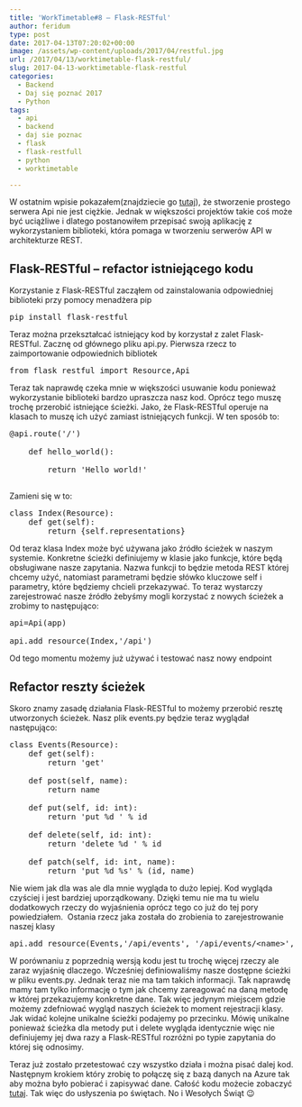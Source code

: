 ```yaml
---
title: 'WorkTimetable#8 – Flask-RESTful'
author: feridum
type: post
date: 2017-04-13T07:20:02+00:00
image: /assets/wp-content/uploads/2017/04/restful.jpg
url: /2017/04/13/worktimetable-flask-restful/
slug: 2017-04-13-worktimetable-flask-restful
categories:
  - Backend
  - Daj się poznać 2017
  - Python
tags:
  - api
  - backend
  - daj sie poznac
  - flask
  - flask-restfull
  - python
  - worktimetable

---
```

W ostatnim wpisie pokazałem(znajdziecie go [tutaj][1]), że stworzenie prostego serwera Api nie jest ciężkie. Jednak w większości projektów takie coś może być uciążliwe i dlatego postanowiłem przepisać swoją aplikację z wykorzystaniem biblioteki, która pomaga w tworzeniu serwerów API w architekturze REST.

## Flask-RESTful &#8211; refactor istniejącego kodu

Korzystanie z Flask-RESTful zacząłem od zainstalowania odpowiedniej biblioteki przy pomocy menadżera pip

<pre class="theme:cisco-router lang:default decode:true ">pip install flask-restful</pre>

Teraz można przekształcać istniejący kod by korzystał z zalet Flask-RESTful. Zacznę od głównego pliku api.py. Pierwsza rzecz to zaimportowanie odpowiednich bibliotek

<pre class="lang:default decode:true ">from flask_restful import Resource,Api</pre>

Teraz tak naprawdę czeka mnie w większości usuwanie kodu ponieważ wykorzystanie biblioteki bardzo upraszcza nasz kod. Oprócz tego muszę trochę przerobić istniejące ścieżki. Jako, że Flask-RESTful operuje na klasach to muszę ich użyć zamiast istniejących funkcji. W ten sposób to:

<pre class="lang:default decode:true ">@api.route('/')

    def hello_world():

        return 'Hello world!'

</pre>

Zamieni się w to:

<pre class="lang:default decode:true">class Index(Resource):
    def get(self):
        return {self.representations}
</pre>

Od teraz klasa Index może być używana jako źródło ścieżek w naszym systemie. Konkretne ścieżki definiujemy w klasie jako funkcje, które będą obsługiwane nasze zapytania. Nazwa funkcji to będzie metoda REST której chcemy użyć, natomiast parametrami będzie słówko kluczowe self i parametry, które będziemy chcieli przekazywać. To teraz wystarczy zarejestrować nasze źródło żebyśmy mogli korzystać z nowych ścieżek a zrobimy to następująco:

<pre class="lang:default decode:true ">api=Api(app)

api.add_resource(Index,'/api')</pre>

Od tego momentu możemy już używać i testować nasz nowy endpoint

## Refactor reszty ścieżek

Skoro znamy zasadę działania Flask-RESTful to możemy przerobić resztę utworzonych ścieżek. Nasz plik events.py będzie teraz wyglądał następująco:

<pre class="lang:default decode:true ">class Events(Resource):
    def get(self):
        return 'get'

    def post(self, name):
        return name

    def put(self, id: int):
        return 'put %d ' % id

    def delete(self, id: int):
        return 'delete %d ' % id

    def patch(self, id: int, name):
        return 'put %d %s' % (id, name)</pre>

Nie wiem jak dla was ale dla mnie wygląda to dużo lepiej. Kod wygląda czyściej i jest bardziej uporządkowany. Dzięki temu nie ma tu wielu dodatkowych rzeczy do wyjaśnienia oprócz tego co już do tej pory powiedziałem.  Ostania rzecz jaka została do zrobienia to zarejestrowanie naszej klasy

<pre class="lang:default decode:true ">api.add_resource(Events,'/api/events', '/api/events/&lt;name&gt;', '/api/events/&lt;int:id&gt;', '/api/events/&lt;int:id&gt;/&lt;name&gt;')
</pre>

W porównaniu z poprzednią wersją kodu jest tu trochę więcej rzeczy ale zaraz wyjaśnię dlaczego. Wcześniej definiowaliśmy nasze dostępne ścieżki w pliku events.py. Jednak teraz nie ma tam takich informacji. Tak naprawdę mamy tam tylko informację o tym jak chcemy zareagować na daną metodę w której przekazujemy konkretne dane. Tak więc jedynym miejscem gdzie możemy zdefniować wygląd naszych ścieżek to moment rejestracji klasy. Jak widać kolejne unikalne ścieżki podajemy po przecinku. Mówię unikalne ponieważ ścieżka dla metody put i delete wygląda identycznie więc nie definiujemy jej dwa razy a Flask-RESTful rozróżni po typie zapytania do której się odnosimy.

Teraz już zostało przetestować czy wszystko działa i można pisać dalej kod. Następnym krokiem który zrobię to połączę się z bazą danych na Azure tak aby można było pobierać i zapisywać dane. Całość kodu możecie zobaczyć [tutaj][2]. Tak więc do usłyszenia po świętach. No i Wesołych Świąt 😉

 [1]: https://fsgeek.pl/2017/04/11/worktimetable7-stworzmy-sciezki/
 [2]: https://github.com/Feridum/WorkTimetable-Backend